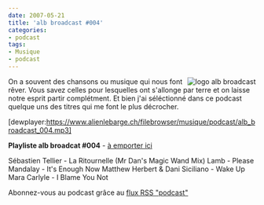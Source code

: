 ```yaml
---
date: 2007-05-21
title: 'alb broadcast #004'
categories:
- podcast
tags:
- Musique
- podcast
---
```

<a title="logo alb broadcast" href="https://dlgjp9x71cipk.cloudfront.net/2007/05/alb-broadcast-logo.png"><img title="logo alb broadcast" src="https://dlgjp9x71cipk.cloudfront.net/2007/05/alb-broadcast-logo.thumbnail.png" alt="logo alb broadcast" align="right" /></a> On a souvent des chansons ou musique qui nous font rêver. Vous savez celles pour lesquelles ont s'allonge par terre et on laisse notre esprit partir complétment. Et bien j'ai séléctionné dans ce podcast quelque uns des titres qui me font le plus décrocher.

[dewplayer:https://www.alienlebarge.ch/filebrowser/musique/podcast/alb_broadcast_004.mp3]

<!--more-->

<strong>Playliste alb broadcat #004</strong> - <a title="Télécharger alb broadcast #004" href="https://www.alienlebarge.ch/filebrowser/musique/podcast/alb_broadcast_004.mp3">à emporter ici</a>

Sébastien Tellier - La Ritournelle (Mr Dan's Magic Wand Mix)
Lamb - Please
Mandalay - It's Enough Now
Matthew Herbert &amp; Dani Siciliano - Wake Up
Mara Carlyle - I Blame You Not

Abonnez-vous au podcast grâce au <a title="Flux RSS Podcast" href="feed://www.alienlebarge.ch/?feed=rss2&amp;category_name=podcast">flux RSS "podcast"</a>
